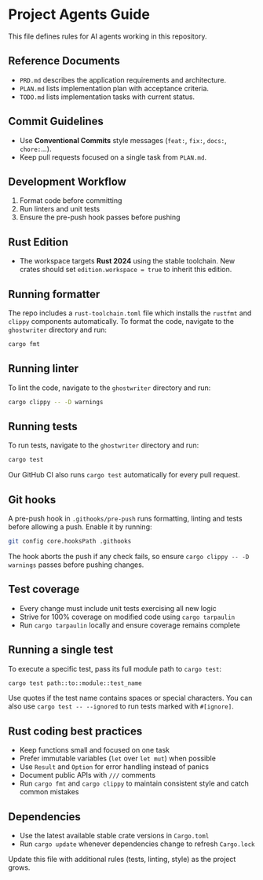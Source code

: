 # Project Agents Guide

This file defines rules for AI agents working in this repository.

## Reference Documents
- `PRD.md` describes the application requirements and architecture.
- `PLAN.md` lists implementation plan with acceptance criteria.
- `TODO.md` lists implementation tasks with current status.

## Commit Guidelines
- Use **Conventional Commits** style messages (`feat:`, `fix:`, `docs:`, `chore:`...).
- Keep pull requests focused on a single task from `PLAN.md`.

## Development Workflow
1. Format code before committing
2. Run linters and unit tests
3. Ensure the pre-push hook passes before pushing

## Rust Edition
- The workspace targets **Rust 2024** using the stable toolchain. New crates
  should set `edition.workspace = true` to inherit this edition.

## Running formatter
The repo includes a `rust-toolchain.toml` file which installs the `rustfmt` and
`clippy` components automatically. To format the code, navigate to the
`ghostwriter` directory and run:
```bash
cargo fmt
```

## Running linter
To lint the code, navigate to the `ghostwriter` directory and run:
```bash
cargo clippy -- -D warnings
```

## Running tests
To run tests, navigate to the `ghostwriter` directory and run:
```bash
cargo test
```
Our GitHub CI also runs `cargo test` automatically for every pull request.

## Git hooks
A pre-push hook in `.githooks/pre-push` runs formatting, linting and tests before
allowing a push. Enable it by running:
```bash
git config core.hooksPath .githooks
```
The hook aborts the push if any check fails, so ensure `cargo clippy -- -D warnings`
passes before pushing changes.

## Test coverage
- Every change must include unit tests exercising all new logic
- Strive for 100% coverage on modified code using `cargo tarpaulin`
- Run `cargo tarpaulin` locally and ensure coverage remains complete

## Running a single test
To execute a specific test, pass its full module path to `cargo test`:
```bash
cargo test path::to::module::test_name
```
Use quotes if the test name contains spaces or special characters. You can also
use `cargo test -- --ignored` to run tests marked with `#[ignore]`.

## Rust coding best practices
- Keep functions small and focused on one task
- Prefer immutable variables (`let` over `let mut`) when possible
- Use `Result` and `Option` for error handling instead of panics
- Document public APIs with `///` comments
- Run `cargo fmt` and `cargo clippy` to maintain consistent style and catch
  common mistakes

## Dependencies
- Use the latest available stable crate versions in `Cargo.toml`
- Run `cargo update` whenever dependencies change to refresh `Cargo.lock`

Update this file with additional rules (tests, linting, style) as the project grows.
